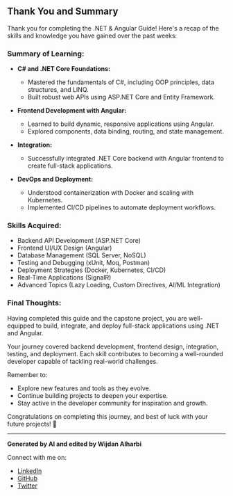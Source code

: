 
## **Thank You and Summary**

Thank you for completing the .NET & Angular Guide! Here's a recap of the skills and knowledge you have gained over the past weeks:

### **Summary of Learning:**
- **C# and .NET Core Foundations:**
  - Mastered the fundamentals of C#, including OOP principles, data structures, and LINQ.
  - Built robust web APIs using ASP.NET Core and Entity Framework.

- **Frontend Development with Angular:**
  - Learned to build dynamic, responsive applications using Angular.
  - Explored components, data binding, routing, and state management.

- **Integration:**
  - Successfully integrated .NET Core backend with Angular frontend to create full-stack applications.

- **DevOps and Deployment:**
  - Understood containerization with Docker and scaling with Kubernetes.
  - Implemented CI/CD pipelines to automate deployment workflows.

### **Skills Acquired:**
- Backend API Development (ASP.NET Core)
- Frontend UI/UX Design (Angular)
- Database Management (SQL Server, NoSQL)
- Testing and Debugging (xUnit, Moq, Postman)
- Deployment Strategies (Docker, Kubernetes, CI/CD)
- Real-Time Applications (SignalR)
- Advanced Topics (Lazy Loading, Custom Directives, AI/ML Integration)

### **Final Thoughts:**
Having completed this guide and the capstone project, you are well-equipped to build, integrate, and deploy full-stack applications using .NET and Angular. 

Your journey covered backend development, frontend design, integration, testing, and deployment. Each skill contributes to becoming a well-rounded developer capable of tackling real-world challenges. 

Remember to:
- Explore new features and tools as they evolve.
- Continue building projects to deepen your expertise.
- Stay active in the developer community for inspiration and growth.

Congratulations on completing this journey, and best of luck with your future projects! 🎉

---

**Generated by AI and edited by Wijdan Alharbi**

Connect with me on:
- [LinkedIn](https://www.linkedin.com)
- [GitHub](https://github.com)
- [Twitter](https://twitter.com)

